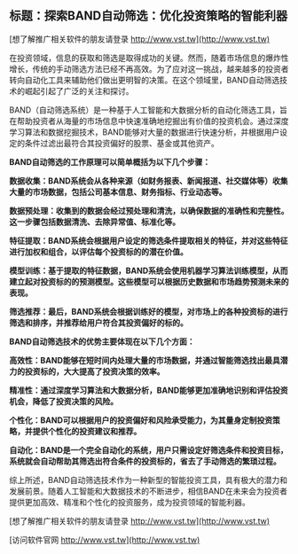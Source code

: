 ## **标题：探索BAND自动筛选：优化投资策略的智能利器**

[想了解推广相关软件的朋友请登录 http://www.vst.tw](http://www.vst.tw)

在投资领域，信息的获取和筛选是取得成功的关键。然而，随着市场信息的爆炸性增长，传统的手动筛选方法已经不再高效。为了应对这一挑战，越来越多的投资者转向自动化工具来辅助他们做出更明智的决策。在这个领域里，BAND自动筛选技术的崛起引起了广泛的关注和探讨。

BAND（自动筛选系统）是一种基于人工智能和大数据分析的自动化筛选工具，旨在帮助投资者从海量的市场信息中快速准确地挖掘出有价值的投资机会。通过深度学习算法和数据挖掘技术，BAND能够对大量的数据进行快速分析，并根据用户设定的条件过滤出最符合其投资偏好的股票、基金或其他资产。

**BAND自动筛选的工作原理可以简单概括为以下几个步骤：**

**数据收集：BAND系统会从各种来源（如财务报表、新闻报道、社交媒体等）收集大量的市场数据，包括公司基本信息、财务指标、行业动态等。**

**数据预处理：收集到的数据会经过预处理和清洗，以确保数据的准确性和完整性。这一步骤包括数据清洗、去除异常值、标准化等。**

**特征提取：BAND系统会根据用户设定的筛选条件提取相关的特征，并对这些特征进行加权和组合，以评估每个投资标的的潜在价值。**

**模型训练：基于提取的特征数据，BAND系统会使用机器学习算法训练模型，从而建立起对投资标的的预测模型。这些模型可以根据历史数据和市场趋势预测未来的表现。**

**筛选推荐：最后，BAND系统会根据训练好的模型，对市场上的各种投资标的进行筛选和排序，并推荐给用户符合其投资偏好的标的。**

**BAND自动筛选技术的优势主要体现在以下几个方面：**

**高效性：BAND能够在短时间内处理大量的市场数据，并通过智能筛选找出最具潜力的投资标的，大大提高了投资决策的效率。**

**精准性：通过深度学习算法和大数据分析，BAND能够更加准确地识别和评估投资机会，降低了投资决策的风险。**

**个性化：BAND可以根据用户的投资偏好和风险承受能力，为其量身定制投资策略，并提供个性化的投资建议和推荐。**

**自动化：BAND是一个完全自动化的系统，用户只需设定好筛选条件和投资目标，系统就会自动帮助其筛选出符合条件的投资标的，省去了手动筛选的繁琐过程。**

综上所述，BAND自动筛选技术作为一种新型的智能投资工具，具有极大的潜力和发展前景。随着人工智能和大数据技术的不断进步，相信BAND在未来会为投资者提供更加高效、精准和个性化的投资服务，成为投资领域的智能利器。

[想了解推广相关软件的朋友请登录 http://www.vst.tw](http://www.vst.tw)


[访问软件官网 http://www.vst.tw](http://www.vst.tw)
